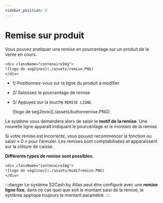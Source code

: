 ```yaml
---
sidebar_position: 8
---
```


# Remise sur produit


Vous pouvez pratiquer une remise en pourcentage sur un produit de la vente en cours.


    <div className="contenaireImg">
    ![logo de seg2inov](./assets/remise.PNG)
    </div>


- 1/  Positionnez-vous sur la ligne du produit à modifier

- 2/  Saisissez le pourcentage de remise

- 3/ Appuyez sur la touche ```REMISE LIGNE```.


    <div className="contenaireImg">
    ![logo de seg2inov](./assets/buttonremise.PNG)
    </div>

Le système vous demandera alors de saisir le **motif de la remise**.
Une nouvelle ligne apparaît indiquant le pourcentage et le montant de la remise.


Si votre remise est incorrecte, vous pouvez recommencer la fonction ou saisir « 0 » pour l’annuler.
Les remises sont comptabilisées et apparaissent sur la clôture de caisse.

**Différents types de remise sont possibles.**

    <div className="contenaireImg">
    ![logo de seg2inov](./assets/modifremise.PNG)
    </div>



:::danger
Le système S2Cash by Atlas peut être configuré avec une **remise ligne fixe**, dans ce cas quel que soit le montant saisi de la remise, le système applique toujours le montant paramétré.
:::